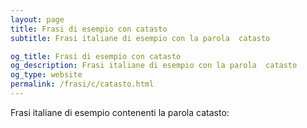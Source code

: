 ```yaml
---
layout: page
title: Frasi di esempio con catasto 
subtitle: Frasi italiane di esempio con la parola  catasto

og_title: Frasi di esempio con catasto 
og_description: Frasi italiane di esempio con la parola  catasto
og_type: website
permalink: /frasi/c/catasto.html
---
```


Frasi italiane di esempio contenenti la parola catasto:


